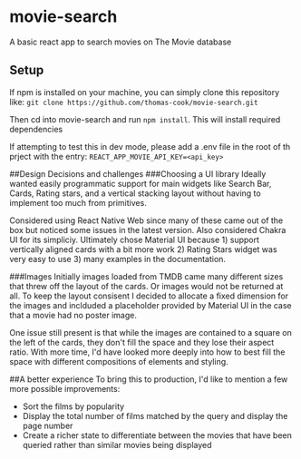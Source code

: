 # movie-search

A basic react app to search movies on The Movie database


## Setup
If npm is installed on your machine, you can simply clone this repository like:
`git clone https://github.com/thomas-cook/movie-search.git`

Then cd into movie-search and run `npm install`. This will install required dependencies

If attempting to test this in dev mode, please add a .env file in the root of th prject with the entry:
`REACT_APP_MOVIE_API_KEY=<api_key>`

##Design Decisions and challenges
###Choosing a UI library
Ideally wanted easily programmatic support for main widgets like Search Bar, Cards, Rating stars, and a vertical stacking layout without having to implement too much from primitives. 

Considered using React Native Web since many of these came out of the box but noticed some issues in the latest version. Also considered Chakra UI for its simpliciy. Ultimately chose Material UI because 1) support vertically aligned cards with a bit more work 2) Rating Stars widget was very easy to use 3) many examples in the documentation. 

###Images
Initially images loaded from TMDB came many different sizes that threw off the layout of the cards. Or images would not be returned at all. To keep the layout consisent I decided to allocate a fixed dimension for the images and inclduded a placeholder provided by Material UI in the case that a movie had no poster image. 

One issue still present is that while the images are contained to a square on the left of the cards, they don't fill the space and they lose their aspect ratio.  With more time, I'd have looked more deeply into how to best fill the space with different compositions of elements and styling.


##A better experience
To bring this to production, I'd like to mention a few more possible improvements:

* Sort the films by popularity
* Display the total number of films matched by the query and display the page number
* Create a richer state to differentiate between the movies that have been queried rather than similar movies being displayed
